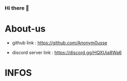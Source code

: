 ### Hi there 👋

# About-us

- github link : https://github.com/Anonym0usse

- discord server link : https://discord.gg/HQXUja8Wa6

# INFOS
<!--
- We are anonymousse.
- we will only create batch files
- because we want to honor principles.
- We are a group of only 3 people 
- and we are against the AXON TEAM
-->
